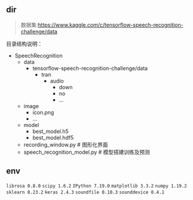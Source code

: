 ## dir

> 数据集:https://www.kaggle.com/c/tensorflow-speech-recognition-challenge/data

目录结构说明：

- SpeechRecognition
  - data
    - tensorflow-speech-recognition-challenge/data
      - tran
        - audio
          - down
          - no
          - ...
  - image
    - icon.png
    - ...
  - model
    - best_model.h5
    - best_model.hdf5
  - recording_window.py  # 图形化界面
  - speech_recognition_model.py  # 模型搭建训练及预测

## env

`librosa 0.8.0`
`scipy 1.6.2`
`IPython 7.19.0`
`matplotlib 3.3.2`
`numpy 1.19.2`
`sklearn 0.23.2`
`keras 2.4.3`
`soundfile 0.10.3`
`sounddevice 0.4.1`



